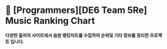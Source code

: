 # 🦆 [Programmers][DE6 Team 5Re] Music Ranking Chart
**다양한 출처의 사이트에서 음원 랭킹차트를 수집하여 순위및 기타 정보를 정리한 프로젝트 입니다.**